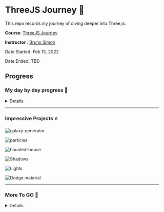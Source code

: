 # ThreeJS Journey 🤩

This repo records my journey of diving deeper into Three.js.

**Course**: [ThreeJS Journey](https://threejs-journey.com/)

**Instructor** : [Bruno Simon](https://bruno-simon.com/)

Date Started: Feb 13, 2022

Date Ended: TBD

## Progress
### My day by day progress 🎉

<Details>
  
#### Chapte 1-Basics
  
- [x] Lesson 1: Introduction
- [x] Lesson 2: What is WebGL and Why use Three.js?
- [x] Lesson 3: Basics Scene

- Today I drew a cube on a canvas. 🎉

![image](https://user-images.githubusercontent.com/75382121/154153600-87f5481f-78e5-4697-aace-166cead1d143.png)

- [x] Lesson 4: Webpack
- [x] Lesson 5: Transform Objects
- Today I learned how to rotae a group. 🎉
- A mesh/group has `rotation`, `scale`, `position`, and etc.
<img width="804" alt="image" src="https://user-images.githubusercontent.com/75382121/156961436-7f5cc79a-6d4f-4823-8577-8206f0d3c2cd.png">

- [x] Lesson 6: Animation

![06-animation](https://user-images.githubusercontent.com/75382121/156968617-d041f2ea-a5dd-47c4-b420-954db018888b.gif)

- The screen you are looking at runs at a specific frequency. We call that a frame rate. The frame rate mostly depends on the screen, but the computer itself has limitations. Most screens run at 60 frames per second. If you do the maths, that means about a frame every 16ms. But some screens can run much faster, and when the computer has difficulties processing things, it'll run more slowly.

- This screen executes a function that moves objects and does the render on each frame regardless of the frame rate. 🎉

- [x] Lesson 7: Cameras
- Let the object move along with your cursor. 🎉

![07-camera](https://user-images.githubusercontent.com/75382121/157063530-fe7941f0-5f7b-49c9-961b-4c98d687966f.gif)

- [x] Lesson 8: Fullscreen and resizing
- The cube can be displayed in resized window and in fullscreen mode (works for both chrome and safari!) 🎉

![08-resize-and-fullscreen](https://user-images.githubusercontent.com/75382121/157076539-d8408bd0-7540-4591-b7ea-aefa136b8eae.gif)

- [x] Lesson 9: Geometries

![09-geometries](https://user-images.githubusercontent.com/75382121/157090052-13e4a53c-fd75-4803-9cd5-8e41acc5bdea.gif)

- [x] Lesson 10: Debug UI
- use `lil-gui` to debug UI 🎉

![10-debug-ui](https://user-images.githubusercontent.com/75382121/157096697-dadaf547-eb13-49d0-936e-8adf0d7f16b4.gif)

- [x] Lesson 11: Textures
- I learned how to add textures to an object! 🎉

![11-textures](https://user-images.githubusercontent.com/75382121/157156799-4f1d548d-b0e1-4fe8-a160-b3b6a4334215.gif)

- [x] Lesson 12: Materials

- Explored different types of materials, and added customized material to the objects. 🎉

![12-materials](https://user-images.githubusercontent.com/75382121/157168810-a64d94d6-123f-47b5-aa45-e4b5765c5f9b.gif)

- [x] Lesson 13: 3D Text

![13-3D-text](https://user-images.githubusercontent.com/75382121/157307771-c262a88a-ce1b-4e03-b377-d203d30aef0a.gif)


- [x] Lesson 14: Go live

- Th3 [3D text](https://13-3d-text-silk.vercel.app/) was deployed through `Vercel`. 🎉
  
- [x] Lesson 15: Lights

- `AmbientLight`, `DirectionalLight` `HemisphereLight`, `PointLight`, `RecAreaLight`, and `SpotLight` were explored and some of them were applied in the gif below. Hope you like it! 🎉

![15-lights](https://user-images.githubusercontent.com/75382121/158028822-0dc5a5c2-7d78-47d9-9bb9-20303f782c43.gif)

- [x] Lesson 16: Shadows

  - Add shadows to the object and let the object bounce on the plane following the `cosine` cycle. 🎉
 
![16-shadows](https://user-images.githubusercontent.com/75382121/165152306-5af3717a-1db0-4d03-b1d9-0f366088c56a.gif)
  
- [x] Lesson 17: Haunted House
  
![17-haunted-house](https://user-images.githubusercontent.com/75382121/165381442-edf906f1-e9e8-4fd5-a8a3-6f7e5a4b514d.gif)
  
- [x] Lesson 18: Particles

![18-particles](https://user-images.githubusercontent.com/75382121/165385954-60589395-ca14-411f-a8e0-76c89d8b9ad6.gif)
  
- [x] Lesson 19: Galaxy Generator

![19-galaxy-generator](https://user-images.githubusercontent.com/75382121/167174122-4653eb00-acd7-4b22-a40a-84b4f7539ac7.gif)


</details>

---

### Impressive Projects ⭐

![galaxy-generator](https://user-images.githubusercontent.com/75382121/167174122-4653eb00-acd7-4b22-a40a-84b4f7539ac7.gif)

![particles](https://user-images.githubusercontent.com/75382121/165385954-60589395-ca14-411f-a8e0-76c89d8b9ad6.gif)

![haunted-house](https://user-images.githubusercontent.com/75382121/165381442-edf906f1-e9e8-4fd5-a8a3-6f7e5a4b514d.gif)

![Shadows](https://user-images.githubusercontent.com/75382121/165152306-5af3717a-1db0-4d03-b1d9-0f366088c56a.gif)

![Lights](https://user-images.githubusercontent.com/75382121/158028822-0dc5a5c2-7d78-47d9-9bb9-20303f782c43.gif)

![Dodge material](https://user-images.githubusercontent.com/75382121/157168810-a64d94d6-123f-47b5-aa45-e4b5765c5f9b.gif)

---
### More To GO 🚀
<details> 
  
- [ ] Lesson 20: Raycaster
- [ ] Lesson 21: Scroll based animation

#### Chapter 3 - Advanced techniques
- [ ] Lesson 22: Physics
- [ ] Lesson 23: Imported models
- [ ] Lesson 24: Custom models with Blender
- [ ] Lesson 25: Realistic render
- [ ] Lesson 26: Code structuring for bigger projects

#### Chapter 4 - Shaders
- [ ] Lesson 27: Shaders
- [ ] Lesson 28: Shader patterns
- [ ] Lesson 29: Raging sea
- [ ] Lesson 30: Animated galaxy
- [ ] Lesson 31: Modified materials

#### Chapter 5 - Extra
- [ ] Lesson 32: Post-processing
- [ ] Lesson 33: Performance tips
- [ ] Lesson 34: Intro and loading progress
- [ ] Lesson 35: Mixing HTML and WebGL
- [ ] Lesson 36: Creating a scene in Blender
- [ ] Lesson 37: Baking and exporting the scene
- [ ] Lesson 38: Importing and optimizing the scene
- [ ] Lesson 39: Adding details to the scene
- [ ] Lesson 40: The end

</details>
